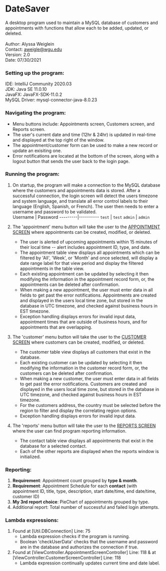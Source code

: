 # DateSaver
 A desktop program used to maintain a MySQL database of customers and appointments with functions that allow each to be added, updated, or deleted.
 <br><br>
 Author: Alyssa Weiglein<br>
 Contact: aweigle@wgu.edu<br>
 Version: 2.0<br>
 Date: 07/30/2021<br>

### Setting up the program:
IDE: IntelliJ Community 2020.03<br>
JDK: Java SE 11.0.10<br>
JavaFX: JavaFX-SDK-11.0.2<br>
MySQL Driver: mysql-connector-java-8.0.23<br>

### Navigating the program:
 * Menu buttons include: Appointments screen, Customers screen, and Reports screen.<br>
 * The user's current date and time (12hr & 24hr) is updated in real-time and displayed at the top right of the window.<br>
 * The appointment/customer form can be used to make a new record or update an exisiting one.<br>
 * Error notifications are located at the bottom of the screen, along with a logout button that sends the user back to the login page.<br>

### Running the program:
1. On startup, the program will make a connection to the MySQL database where the customers and appointments data is stored. After a successful connection, the login screen will detect the users timezone and system language, and translate all error control labels to their language (English, Spanish, or French). The user then needs to enter a username and password to be validated.<br>
    Username | Password
    ---------|----------
    `test`  | `test`
    `admin` | `admin`

2. The 'appointment' menu button will take the user to the <ins>APPOINTMENT SCREEN</ins> where appointments can be created, modified, or deleted.
   <br>
    * The user is alerted of upcoming appointments within 15 minutes of their local time -- alert includes appointment ID, type, and date.
    * The appointment table view displays all appointments which can be filtered by 'All', 'Week', or 'Month' and once selected, will display a date range label for that view period and display the filtered appointments in the table view.
    * Each existing appointment can be updated by selecting it then modifying the information in the appointment record form, or, the appointments can be deleted after confirmation.
    * When making a new appointment, the user must enter data in all fields to get past the error notifications. Appointments are created and displayed in the users local time zone, but stored in the database in UTC timezone, and checked against business hours in EST timezone.
    * Exception handling displays errors for invalid input data, appointment times that are outside of business hours, and for appointments that are overlapping.

3. The 'customer' menu button will take the user to the <ins>CUSTOMER SCREEN</ins> where customers can be created, modified, or deleted.
   <br>
    * The customer table view displays all customers that exist in the database.
    * Each existing customer can be updated by selecting it then modifying the information in the customer record form, or, the customers can be deleted after confirmation.
    * When making a new customer, the user must enter data in all fields to get past the error notifications. Customers are created and displayed in the users local time zone, but stored in the database in UTC timezone, and checked against business hours in EST timezone.
    * For the customers address, the country must be selected before the region to filter and display the correlating region options. 
    * Exception handling displays errors for invalid input data.
    
4. The 'reports' menu button will take the user to the <ins>REPORTS SCREEN</ins> where the user can find program reporting information.
   <br>
    * The contact table view displays all appointments that exist in the database for a selected contact.
    * Each of the other reports are displayed when the reports window is initialized.

### Reporting:
1. <b>Requirement</b>: Appointment count grouped by <b>type & month</b>.
2. <b>Requirement</b>: Appointment Schedule for each <b>contact</b> (with appointment ID, title, type, description, start date/time, end date/time, customer ID)
3. <b>My 3rd report choice</b>: PieChart of appointments grouped by type.
4. Additional report: Total number of successful and failed login attempts.

### Lambda expressions:
1. Found at [Util.DBConnection] Line: 75
    * Lambda expression checks if the program is running.
    * Boolean 'checkUserData' checks that the username and password are in the database and authorizes the connection if true.
2. Found at [ViewController.AppointmentScreenController] Line: 118 & at [ViewController.CustomerScreenController] Line: 118
    * Lambda expression continually updates current time and date label.
